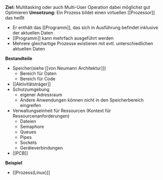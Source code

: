 **Ziel:** Multitasking oder auch Multi-User Operation dabei möglichst gut Optimieren
**Umsetzung:** Ein Prozess bildet einen virtuellen [[Prozessor]] das heißt
- Er enthält das [[Programm]], das sich in Ausführung befindet inklusive der aktuellen Daten 
- [[Programm]] kann mehrfach ausgeführt werden 
- Mehrere gleichartige Prozesse existieren mit evtl. unterschiedlichen aktuellen Daten

**Bestandteile**
- Speicher(siehe [[von Neumann Architektur]])
	- Bereich für Daten
	- Bereich für Code
- [[Aktivitätsträger]]
- Schutzumgebung 
	- eigener Adressraum
	- Andere Anwendungen können nicht in den Speicherbereich eingreifen
- Verwaltungseinheit für Ressourcen (Kontext für Ressourcenanforderungen)
	- Dateien
	- Semaphore
	- Queues
	- Pipes
	- Sockets
	- Geräteverbindungen
- [[PCB]]

**Beispiel**
- [[Prozess(Linux)]]
